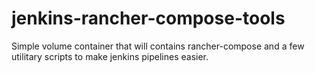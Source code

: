 # jenkins-rancher-compose-tools

Simple volume container that will contains rancher-compose and a few utilitary scripts to make jenkins pipelines easier.